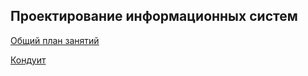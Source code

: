 ## Проектирование информационных систем

[Общий план занятий](https://github.com/stankin/design-2019/wiki)

[Кондуит](https://docs.google.com/spreadsheets/d/1EBknh8wKjwIG4KLRBiueB_xkD3YSC1BekxTWeuqP22g/edit?usp=sharing)
